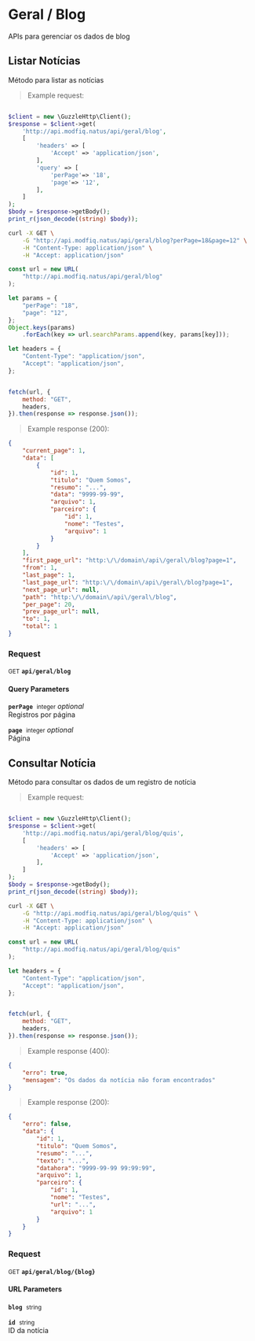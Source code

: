 # Geral / Blog

APIs para gerenciar os dados de blog

## Listar Notícias


Método para listar as notícias

> Example request:

```php

$client = new \GuzzleHttp\Client();
$response = $client->get(
    'http://api.modfiq.natus/api/geral/blog',
    [
        'headers' => [
            'Accept' => 'application/json',
        ],
        'query' => [
            'perPage'=> '18',
            'page'=> '12',
        ],
    ]
);
$body = $response->getBody();
print_r(json_decode((string) $body));
```

```bash
curl -X GET \
    -G "http://api.modfiq.natus/api/geral/blog?perPage=18&page=12" \
    -H "Content-Type: application/json" \
    -H "Accept: application/json"
```

```javascript
const url = new URL(
    "http://api.modfiq.natus/api/geral/blog"
);

let params = {
    "perPage": "18",
    "page": "12",
};
Object.keys(params)
    .forEach(key => url.searchParams.append(key, params[key]));

let headers = {
    "Content-Type": "application/json",
    "Accept": "application/json",
};


fetch(url, {
    method: "GET",
    headers,
}).then(response => response.json());
```


> Example response (200):

```json
{
    "current_page": 1,
    "data": [
        {
            "id": 1,
            "titulo": "Quem Somos",
            "resumo": "...",
            "data": "9999-99-99",
            "arquivo": 1,
            "parceiro": {
                "id": 1,
                "nome": "Testes",
                "arquivo": 1
            }
        }
    ],
    "first_page_url": "http:\/\/domain\/api\/geral\/blog?page=1",
    "from": 1,
    "last_page": 1,
    "last_page_url": "http:\/\/domain\/api\/geral\/blog?page=1",
    "next_page_url": null,
    "path": "http:\/\/domain\/api\/geral\/blog",
    "per_page": 20,
    "prev_page_url": null,
    "to": 1,
    "total": 1
}
```
<div id="execution-results-GETapi-geral-blog" hidden>
    <blockquote>Received response<span id="execution-response-status-GETapi-geral-blog"></span>:</blockquote>
    <pre class="json"><code id="execution-response-content-GETapi-geral-blog"></code></pre>
</div>
<div id="execution-error-GETapi-geral-blog" hidden>
    <blockquote>Request failed with error:</blockquote>
    <pre><code id="execution-error-message-GETapi-geral-blog"></code></pre>
</div>
<form id="form-GETapi-geral-blog" data-method="GET" data-path="api/geral/blog" data-authed="0" data-hasfiles="0" data-headers='{"Content-Type":"application\/json","Accept":"application\/json"}' onsubmit="event.preventDefault(); executeTryOut('GETapi-geral-blog', this);">
<h3>
    Request&nbsp;&nbsp;&nbsp;
    </h3>
<p>
<small class="badge badge-green">GET</small>
 <b><code>api/geral/blog</code></b>
</p>
<h4 class="fancy-heading-panel"><b>Query Parameters</b></h4>
<p>
<b><code>perPage</code></b>&nbsp;&nbsp;<small>integer</small>     <i>optional</i> &nbsp;
<input type="number" name="perPage" data-endpoint="GETapi-geral-blog" data-component="query"  hidden>
<br>
Registros por página</p>
<p>
<b><code>page</code></b>&nbsp;&nbsp;<small>integer</small>     <i>optional</i> &nbsp;
<input type="number" name="page" data-endpoint="GETapi-geral-blog" data-component="query"  hidden>
<br>
Página</p>
</form>


## Consultar Notícia


Método para consultar os dados de um registro de notícia

> Example request:

```php

$client = new \GuzzleHttp\Client();
$response = $client->get(
    'http://api.modfiq.natus/api/geral/blog/quis',
    [
        'headers' => [
            'Accept' => 'application/json',
        ],
    ]
);
$body = $response->getBody();
print_r(json_decode((string) $body));
```

```bash
curl -X GET \
    -G "http://api.modfiq.natus/api/geral/blog/quis" \
    -H "Content-Type: application/json" \
    -H "Accept: application/json"
```

```javascript
const url = new URL(
    "http://api.modfiq.natus/api/geral/blog/quis"
);

let headers = {
    "Content-Type": "application/json",
    "Accept": "application/json",
};


fetch(url, {
    method: "GET",
    headers,
}).then(response => response.json());
```


> Example response (400):

```json
{
    "erro": true,
    "mensagem": "Os dados da notícia não foram encontrados"
}
```
> Example response (200):

```json
{
    "erro": false,
    "data": {
        "id": 1,
        "titulo": "Quem Somos",
        "resumo": "...",
        "texto": "...",
        "datahora": "9999-99-99 99:99:99",
        "arquivo": 1,
        "parceiro": {
            "id": 1,
            "nome": "Testes",
            "url": "...",
            "arquivo": 1
        }
    }
}
```
<div id="execution-results-GETapi-geral-blog--blog-" hidden>
    <blockquote>Received response<span id="execution-response-status-GETapi-geral-blog--blog-"></span>:</blockquote>
    <pre class="json"><code id="execution-response-content-GETapi-geral-blog--blog-"></code></pre>
</div>
<div id="execution-error-GETapi-geral-blog--blog-" hidden>
    <blockquote>Request failed with error:</blockquote>
    <pre><code id="execution-error-message-GETapi-geral-blog--blog-"></code></pre>
</div>
<form id="form-GETapi-geral-blog--blog-" data-method="GET" data-path="api/geral/blog/{blog}" data-authed="0" data-hasfiles="0" data-headers='{"Content-Type":"application\/json","Accept":"application\/json"}' onsubmit="event.preventDefault(); executeTryOut('GETapi-geral-blog--blog-', this);">
<h3>
    Request&nbsp;&nbsp;&nbsp;
    </h3>
<p>
<small class="badge badge-green">GET</small>
 <b><code>api/geral/blog/{blog}</code></b>
</p>
<h4 class="fancy-heading-panel"><b>URL Parameters</b></h4>
<p>
<b><code>blog</code></b>&nbsp;&nbsp;<small>string</small>  &nbsp;
<input type="text" name="blog" data-endpoint="GETapi-geral-blog--blog-" data-component="url" required  hidden>
<br>
</p>
<p>
<b><code>id</code></b>&nbsp;&nbsp;<small>string</small>  &nbsp;
<input type="text" name="id" data-endpoint="GETapi-geral-blog--blog-" data-component="url" required  hidden>
<br>
ID da notícia</p>
</form>



